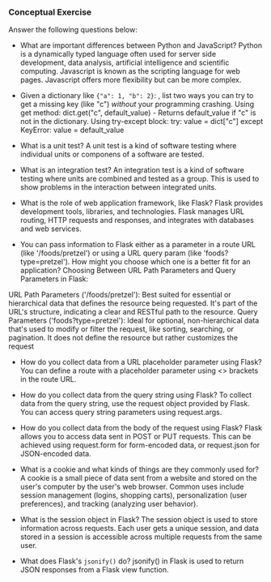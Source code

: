 ### Conceptual Exercise

Answer the following questions below:

- What are important differences between Python and JavaScript?
  Python is a dynamically typed language often used for server side development, data analysis, artificial intelligence and scientific computing.
  Javascript is known as the scripting language for web pages. Javascript offers more flexibility but can be more complex.

- Given a dictionary like `{"a": 1, "b": 2}`: , list two ways you
  can try to get a missing key (like "c") _without_ your programming
  crashing.
  Using get method: dict.get("c", default_value) - Returns default_value if "c" is not in the dictionary.
  Using try-except block:
  try:
  value = dict["c"]
  except KeyError:
  value = default_value

- What is a unit test?
  A unit test is a kind of software testing where individual units or componens of a software are tested.

- What is an integration test?
  An integration test is a kind of software testing where units are combined and tested as a group. This is used to show problems in the interaction between integrated units.

- What is the role of web application framework, like Flask?
  Flask provides development tools, libraries, and technologies. Flask manages URL routing, HTTP requests and responses, and integrates with databases and web services.

- You can pass information to Flask either as a parameter in a route URL
  (like '/foods/pretzel') or using a URL query param (like
  'foods?type=pretzel'). How might you choose which one is a better fit
  for an application?
  Choosing Between URL Path Parameters and Query Parameters in Flask:

URL Path Parameters ('/foods/pretzel'): Best suited for essential or hierarchical data that defines the resource being requested. It's part of the URL's structure, indicating a clear and RESTful path to the resource.
Query Parameters ('foods?type=pretzel'): Ideal for optional, non-hierarchical data that's used to modify or filter the request, like sorting, searching, or pagination. It does not define the resource but rather customizes the request

- How do you collect data from a URL placeholder parameter using Flask?
  You can define a route with a placeholder parameter using <> brackets in the route URL.

- How do you collect data from the query string using Flask?
  To collect data from the query string, use the request object provided by Flask. You can access query string parameters using request.args.

- How do you collect data from the body of the request using Flask?
  Flask allows you to access data sent in POST or PUT requests. This can be achieved using request.form for form-encoded data, or request.json for JSON-encoded data.

- What is a cookie and what kinds of things are they commonly used for?
  A cookie is a small piece of data sent from a website and stored on the user's computer by the user's web browser. Common uses include session management (logins, shopping carts), personalization (user preferences), and tracking (analyzing user behavior).

- What is the session object in Flask?
  The session object is used to store information across requests. Each user gets a unique session, and data stored in a session is accessible across multiple requests from the same user.

- What does Flask's `jsonify()` do?
  jsonify() in Flask is used to return JSON responses from a Flask view function.
